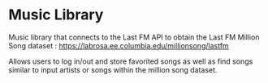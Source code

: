 # Music Library

Music library that connects to the Last FM API to obtain the Last FM Million Song dataset : https://labrosa.ee.columbia.edu/millionsong/lastfm

Allows users to log in/out and store favorited songs as well as find songs similar to input artists or songs within the million song dataset. 
